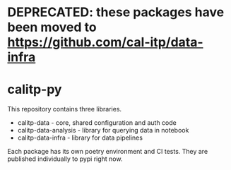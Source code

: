# DEPRECATED: these packages have been moved to https://github.com/cal-itp/data-infra

# calitp-py

This repository contains three libraries.

* calitp-data - core, shared configuration and auth code
* calitp-data-analysis - library for querying data in notebook
* calitp-data-infra - library for data pipelines

Each package has its own poetry environment and CI tests. They are published
individually to pypi right now.
